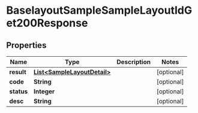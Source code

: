 

# BaselayoutSampleSampleLayoutIdGet200Response


## Properties

| Name | Type | Description | Notes |
|------------ | ------------- | ------------- | -------------|
|**result** | [**List&lt;SampleLayoutDetail&gt;**](SampleLayoutDetail.md) |  |  [optional] |
|**code** | **String** |  |  [optional] |
|**status** | **Integer** |  |  [optional] |
|**desc** | **String** |  |  [optional] |



